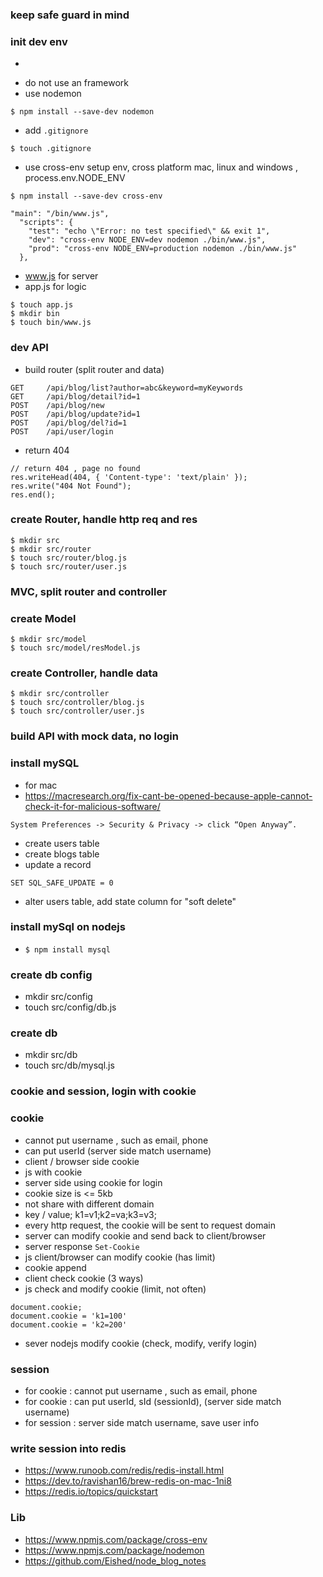 ### keep safe guard in mind

### init dev env

- ```npm init -y'

  ```
- do not use an framework
- use nodemon

```
$ npm install --save-dev nodemon
```

- add `.gitignore`

```
$ touch .gitignore
```

- use cross-env setup env, cross platform mac, linux and windows , process.env.NODE_ENV

```
$ npm install --save-dev cross-env
```

```
"main": "/bin/www.js",
  "scripts": {
    "test": "echo \"Error: no test specified\" && exit 1",
    "dev": "cross-env NODE_ENV=dev nodemon ./bin/www.js",
    "prod": "cross-env NODE_ENV=production nodemon ./bin/www.js"
  },
```

- www.js for server
- app.js for logic

```
$ touch app.js
$ mkdir bin
$ touch bin/www.js
```

### dev API

- build router (split router and data)

```
GET     /api/blog/list?author=abc&keyword=myKeywords
GET     /api/blog/detail?id=1
POST    /api/blog/new
POST    /api/blog/update?id=1
POST    /api/blog/del?id=1
POST    /api/user/login
```

- return 404

```
// return 404 , page no found
res.writeHead(404, { 'Content-type': 'text/plain' });
res.write("404 Not Found");
res.end();
```

### create Router, handle http req and res

```
$ mkdir src
$ mkdir src/router
$ touch src/router/blog.js
$ touch src/router/user.js
```

### MVC, split router and controller

### create Model

```
$ mkdir src/model
$ touch src/model/resModel.js
```

### create Controller, handle data

```
$ mkdir src/controller
$ touch src/controller/blog.js
$ touch src/controller/user.js
```

### build API with mock data, no login

### install mySQL

- for mac
- https://macresearch.org/fix-cant-be-opened-because-apple-cannot-check-it-for-malicious-software/

```
System Preferences -> Security & Privacy -> click “Open Anyway”.
```

- create users table
- create blogs table
- update a record

```
SET SQL_SAFE_UPDATE = 0
```

- alter users table, add state column for "soft delete"

### install mySql on nodejs

- `$ npm install mysql`

### create db config

- mkdir src/config
- touch src/config/db.js

### create db

- mkdir src/db
- touch src/db/mysql.js

### cookie and session, login with cookie

### cookie

- cannot put username , such as email, phone
- can put userId (server side match username)
- client / browser side cookie
- js with cookie
- server side using cookie for login
- cookie size is <= 5kb
- not share with different domain
- key / value; k1=v1;k2=va;k3=v3;
- every http request, the cookie will be sent to request domain
- server can modify cookie and send back to client/browser
- server response `Set-Cookie`
- js client/browser can modify cookie (has limit)
- cookie append
- client check cookie (3 ways)
- js check and modify cookie (limit, not often)

```
document.cookie;
document.cookie = 'k1=100'
document.cookie = 'k2=200'
```

- sever nodejs modify cookie (check, modify, verify login)

### session

- for cookie : cannot put username , such as email, phone
- for cookie : can put userId, sId (sessionId), (server side match username)
- for session : server side match username, save user info

### write session into redis
- https://www.runoob.com/redis/redis-install.html
- https://dev.to/ravishan16/brew-redis-on-mac-1ni8
- https://redis.io/topics/quickstart

### Lib

- https://www.npmjs.com/package/cross-env
- https://www.npmjs.com/package/nodemon
- https://github.com/Eished/node_blog_notes
